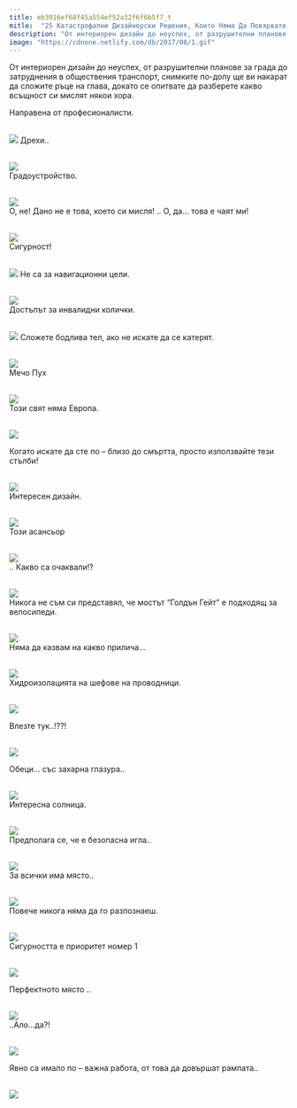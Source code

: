 ```yaml
---
title: eb3916ef68f45a554ef52a32f6f6b5f7_t
mitle:  "25 Катастрофални Дизайнерски Решения, Които Няма Да Повярвате, Че Са Възможни!"
description: "От интериорен дизайн до неуспех, от разрушителни планове за града до затруднения в обществения транспорт, снимките по-долу ще ви накарат да сложите ръце на глава, д�"
image: "https://cdnone.netlify.com/db/2017/08/1.gif"
---
```


 <p>От интериорен дизайн до неуспех, от разрушителни планове за града до затруднения в обществения транспорт, снимките по-долу ще ви накарат да сложите ръце на глава, докато се опитвате да разберете какво всъщност си мислят някои хора.</p>      <p> Направена от професионалисти.</p> <p> <br/><img src="https://cdnone.netlify.com/db/2017/08/1.gif"/> Дрехи..</p> <p> <br/><img src="https://cdnone.netlify.com/db/2017/08/2-26.jpg"/><br/> Градоустройство.</p>      <p> <br/><img src="https://cdnone.netlify.com/db/2017/08/3-30.jpg"/><br/> О, не! Дано не е това, което си мисля! .. О, да… това е чаят ми!</p> <p> <br/><img src="https://cdnone.netlify.com/db/2017/08/4-26.jpg"/><br/> Сигурност!</p> <p> <br/><img src="https://cdnone.netlify.com/db/2017/08/5.gif"/> Не са за навигационни цели.</p> <p> <br/><img src="https://cdnone.netlify.com/db/2017/08/6-27.jpg"/><br/> Достъпът за инвалидни колички.</p>      <p> <br/><img src="https://cdnone.netlify.com/db/2017/08/7.gif"/> Сложете бодлива тел, ако не искате да се катерят.</p> <p> <br/><img src="https://cdnone.netlify.com/db/2017/08/8-27.jpg"/><br/> Мечо Пух</p> <p> <br/><img src="https://cdnone.netlify.com/db/2017/08/9-26.jpg"/><br/> Този свят няма Европа.</p> <p> <br/><img src="https://cdnone.netlify.com/db/2017/08/10-22.jpg"/><br/></p> <p> Когато искате да сте по – близо до смъртта, просто използвайте тези стълби!</p> <p> <br/><img src="https://cdnone.netlify.com/db/2017/08/11-21.jpg"/><br/> Интересен дизайн.</p>      <p> <br/><img src="https://cdnone.netlify.com/db/2017/08/12-20.jpg"/><br/> Този асансьор</p> <p> <br/><img src="https://cdnone.netlify.com/db/2017/08/13-16.jpg"/><br/> .. Какво са очаквали!?</p> <p> <br/><img src="https://cdnone.netlify.com/db/2017/08/14-17.jpg"/><br/> Никога не съм си представял, че мостът “Голдън Гейт” е подходящ за велосипеди.</p> <p> <br/><img src="https://cdnone.netlify.com/db/2017/08/15-17.jpg"/><br/> Няма да казвам на какво прилича…</p>      <p> <br/><img src="https://cdnone.netlify.com/db/2017/08/16-15.jpg"/><br/> Хидроизолацията на шефове на проводници.</p> <p> <br/><img src="https://cdnone.netlify.com/db/2017/08/17-15.jpg"/><br/></p>  <p>Влезте тук..!??!</p> <p> <br/><img src="https://cdnone.netlify.com/db/2017/08/18-16.jpg"/><br/></p> <p>Обеци… със захарна глазура..</p> <p> <br/><img src="https://cdnone.netlify.com/db/2017/08/19-12.jpg"/><br/> Интересна солница.</p> <p> <br/><img src="https://cdnone.netlify.com/db/2017/08/20-10.jpg"/><br/> Предполага се, че е безопасна игла..</p> <p> <br/><img src="https://cdnone.netlify.com/db/2017/08/21-9.jpg"/><br/> За всички има място..</p> <p> <br/><img src="https://cdnone.netlify.com/db/2017/08/22-8.jpg"/><br/> Повече никога няма да го разпознаеш.</p> <p> <br/><img src="https://cdnone.netlify.com/db/2017/08/23-9.jpg"/><br/> Сигурността е приоритет номер 1</p> <p> <br/><img src="https://cdnone.netlify.com/db/2017/08/24.gif"/></p> <p> Перфектното място ..</p> <p> <br/><img src="https://cdnone.netlify.com/db/2017/08/25-9.jpg"/><br/> ..Ало…да?!</p> <p> <br/><img src="https://cdnone.netlify.com/db/2017/08/26-7.jpg"/><br/></p> <p>Явно са имало по – важна работа, от това да довършат рампата..</p> <p> <br/><img src="https://cdnone.netlify.com/db/2017/08/27-5.jpg"/><br/></p> <p> </p>       